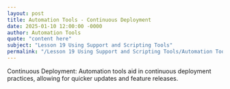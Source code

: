 ```yaml
---
layout: post
title: Automation Tools - Continuous Deployment
date: 2025-01-10 12:00:00 -0000
author: Automation Tools
quote: "content here"
subject: "Lesson 19 Using Support and Scripting Tools"
permalink: "/Lesson 19 Using Support and Scripting Tools/Automation Tools/Automation Tools - Continuous Deployment"
---
```


Continuous Deployment: Automation tools aid in continuous deployment practices, allowing for quicker updates and feature releases.
